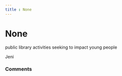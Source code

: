```yaml
---
title : None
---
```

None
=====================
public library activities seeking to impact young people

Jeni

### Comments ###


